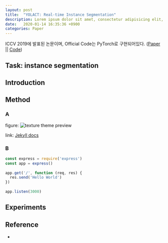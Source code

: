 ```yaml
---
layout: post
title:  "YOLACT: Real-time Instance Segmentation"
description: Lorem ipsum dolor sit amet, consectetur adipisicing elit, sed do eiusmod tempor incididunt ut labore et dolore magna aliqua. Ut enim ad minim veniam, quis nostrud exercitation ullamco laboris nisi ut aliquip ex ea commodo consequat. Duis aute irure dolor in reprehenderit in voluptate velit esse
date:   2020-01-14 16:35:36 +0900
categories: Paper
---
```

ICCV 2019에 발표된 논문이며, Official Code는 PyTorch로 구현되어있다. ([Paper](https://arxiv.org/pdf/1904.02689.pdf) || [Code](https://github.com/dbolya/yolact))

## Task: instance segmentation

## Introduction

## Method
### A
figure: ![texture theme preview](https://images.unsplash.com/photo-1500322969630-a26ab6eb64cc?ixlib=rb-1.2.1&ixid=eyJhcHBfaWQiOjEyMDd9&w=1000&q=80)

link: [Jekyll docs](https://jekyllrb.com/docs/home)
### B
```javascript
const express = require('express')
const app = express()
 
app.get('/', function (req, res) {
  res.send('Hello World')
})
 
app.listen(3000)
```

## Experiments

## Reference
- 

